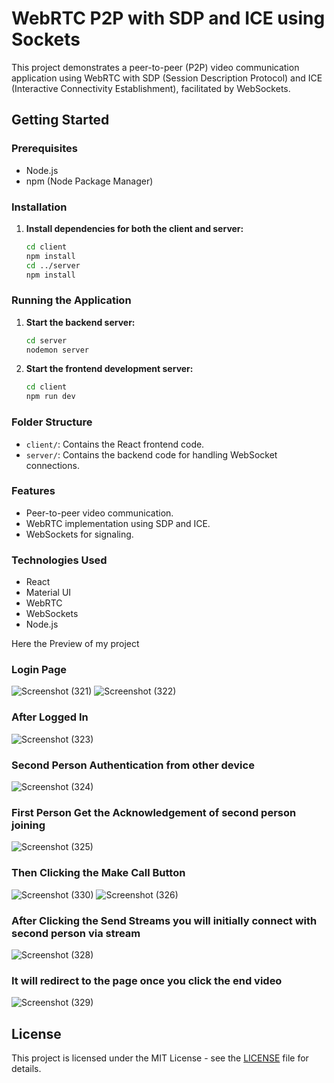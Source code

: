 # WebRTC P2P with SDP and ICE using Sockets

This project demonstrates a peer-to-peer (P2P) video communication application using WebRTC with SDP (Session Description Protocol) and ICE (Interactive Connectivity Establishment), facilitated by WebSockets.

## Getting Started

### Prerequisites

- Node.js
- npm (Node Package Manager)

### Installation

1. **Install dependencies for both the client and server:**

    ```sh
    cd client
    npm install
    cd ../server
    npm install
    ```

### Running the Application

1. **Start the backend server:**

    ```sh
    cd server
    nodemon server
    ```

2. **Start the frontend development server:**

    ```sh
    cd client
    npm run dev
    ```

### Folder Structure

- `client/`: Contains the React frontend code.
- `server/`: Contains the backend code for handling WebSocket connections.

### Features

- Peer-to-peer video communication.
- WebRTC implementation using SDP and ICE.
- WebSockets for signaling.

### Technologies Used

- React
- Material UI
- WebRTC
- WebSockets
- Node.js
  
Here the Preview of my project

### Login Page
![Screenshot (321)](https://github.com/user-attachments/assets/57c74d37-d4b6-46ec-bde9-28657e21ac0b)
![Screenshot (322)](https://github.com/user-attachments/assets/bf653b27-8614-414b-8b84-ef1bd93a15a7)

### After Logged In
![Screenshot (323)](https://github.com/user-attachments/assets/95b5ae7e-8166-46a4-b7f3-443a4f38014a)

### Second Person Authentication from other device
![Screenshot (324)](https://github.com/user-attachments/assets/d2a4d598-0f2c-475f-b6c8-2140e7e01c02)

### First Person Get the Acknowledgement of second person joining
![Screenshot (325)](https://github.com/user-attachments/assets/487ca166-bf52-4fd0-9313-951d7dea76c3)

### Then Clicking the Make Call Button
![Screenshot (330)](https://github.com/user-attachments/assets/5f4ef236-472d-448c-b409-282c52f09451)
![Screenshot (326)](https://github.com/user-attachments/assets/ee1db208-3ec7-4e24-bb0e-f6898ce35be6)

### After Clicking the Send Streams you will initially connect with second person via stream
![Screenshot (328)](https://github.com/user-attachments/assets/5e87d091-641d-471a-b77c-d71d0a6d787d)

### It will redirect to the page once you click the end video
![Screenshot (329)](https://github.com/user-attachments/assets/a3797ee6-83da-44b8-99d5-76c9ffc2e4c7)




## License

This project is licensed under the MIT License - see the [LICENSE](LICENSE) file for details.


